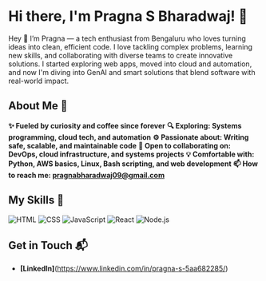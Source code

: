 # Hi there, I'm Pragna S Bharadwaj! 👋
Hey 👋 I’m Pragna — a tech enthusiast from Bengaluru who loves turning ideas into clean, efficient code. I love tackling complex problems, learning new skills, and collaborating with diverse teams to create innovative solutions. I started exploring web apps, moved into cloud and automation, and now I'm diving into GenAI and smart solutions that blend software with real-world impact.

## About Me 🚀

**✨ Fueled by curiosity and coffee since forever**
**🔍 Exploring: Systems programming, cloud tech, and automation**
**⚙️ Passionate about: Writing safe, scalable, and maintainable code**
**🤝 Open to collaborating on: DevOps, cloud infrastructure, and systems projects**
**💡 Comfortable with: Python, AWS basics, Linux, Bash scripting, and web development**
**📫 How to reach me: **pragnabharadwaj09@gmail.com****

## My Skills 🧠

![HTML](https://img.shields.io/badge/-HTML-E34F26?style=flat-square&logo=html5&logoColor=white)
![CSS](https://img.shields.io/badge/-CSS-1572B6?style=flat-square&logo=css3&logoColor=white)
![JavaScript](https://img.shields.io/badge/-JavaScript-F7DF1E?style=flat-square&logo=javascript&logoColor=black)
![React](https://img.shields.io/badge/-React-61DAFB?style=flat-square&logo=react&logoColor=black)
![Node.js](https://img.shields.io/badge/-Node.js-339933?style=flat-square&logo=node.js&logoColor=white)

## Get in Touch 📬

- **[LinkedIn]**(https://www.linkedin.com/in/pragna-s-5aa682285/)


